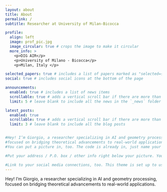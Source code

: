 ```yaml
---
layout: about
title: About
permalink: /
subtitle: Researcher at University of Milan-Bicocca

profile:
  align: left
  image: prof_pic.jpg
  image_circular: true # crops the image to make it circular
  more_info: >
    <p>DIG AIR</p>
    <p>University of Milano - Bicocca</p>
    <p>Milan, Italy </p>

selected_papers: true # includes a list of papers marked as "selected={true}"
social: true # includes social icons at the bottom of the page

announcements:
  enabled: true # includes a list of news items
  scrollable: true # adds a vertical scroll bar if there are more than 3 news items
  limit: 5 # leave blank to include all the news in the `_news` folder

latest_posts:
  enabled: true
  scrollable: true # adds a vertical scroll bar if there are more than 3 new posts items
  limit: 3 # leave blank to include all the blog posts


#Hey! I’m Giorgio, a researcher specializing in AI and geometry processing,
#focused on bridging theoretical advancements to real-world applications. [subreddit](http://reddit.com). 
#You can put a picture in, too. The code is already in, just name your picture `prof_pic.jpg` and put it in the `img/` folder.

#Put your address / P.O. box / other info right below your picture. You can also disable any of these elements by editing `profile` property of the YAML header of your `_pages/about.md`. Edit `_bibliography/papers.bib` and Jekyll will render your [publications page](/al-folio/publications/) automatically.

#Link to your social media connections, too. This theme is set up to use [Font Awesome icons](https://fontawesome.com/) and [Academicons](https://jpswalsh.github.io/academicons/), like the ones below. Add your Facebook, Twitter, LinkedIn, Google Scholar, or just disable all of them.
---
```


Hey! 
I’m Giorgio, a researcher specializing in AI and geometry processing,
focused on bridging theoretical advancements to real-world applications.